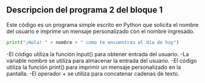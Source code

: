 ## Descripcion del programa 2 del bloque 1
Este código es un programa simple escrito en Python que solicita el
nombre del usuario e imprime un mensaje personalizado con el nombre ingresado. 


``` python 
print("¡Hola! " + nombre + " como te encuentras el día de hoy")
```

-El código utiliza la función input() para obtener entrada del usuario.
-La variable nombre se utiliza para almacenar la entrada del usuario.
-El código utiliza la función print() para imprimir un mensaje personalizado en la pantalla.
-El operador + se utiliza para concatenar cadenas de texto.



